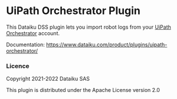 # UiPath Orchestrator Plugin

This Dataiku DSS plugin lets you import robot logs from your [UiPath Orchestrator](https://www.uipath.com/) account.

Documentation: https://www.dataiku.com/product/plugins/uipath-orchestrator/


### Licence

Copyright 2021-2022 Dataiku SAS

This plugin is distributed under the Apache License version 2.0
